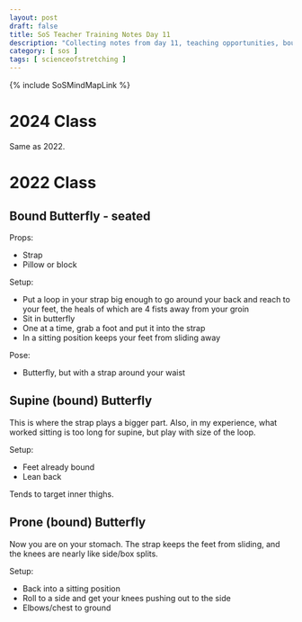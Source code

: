 ```yaml
---
layout: post
draft: false
title: SoS Teacher Training Notes Day 11
description: "Collecting notes from day 11, teaching opportunities, bound butterfly, supine butterfly, prone butterfly"
category: [ sos ]
tags: [ scienceofstretching ]
---
```


{% include SoSMindMapLink %}

# 2024 Class

Same as 2022.

# 2022 Class

## Bound Butterfly - seated

Props: 
* Strap
* Pillow or block

Setup:
* Put a loop in your strap big enough to go around your back and reach to your feet, the heals of which are 4 fists away from your groin
* Sit in butterfly
* One at a time, grab a foot and put it into the strap
* In a sitting position keeps your feet from sliding away

Pose:
* Butterfly, but with a strap around your waist

## Supine (bound) Butterfly
This is where the strap plays a bigger part. Also, in my experience, what worked sitting is too long for supine, but play with size of the loop.

Setup:
* Feet already bound
* Lean back

Tends to target inner thighs.

## Prone (bound) Butterfly
Now you are on your stomach. The strap keeps the feet from sliding, and the knees are nearly like side/box splits.

Setup:
* Back into a sitting position
* Roll to a side and get your knees pushing out to the side
* Elbows/chest to ground